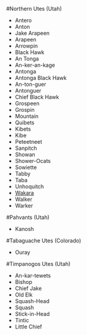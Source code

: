 #Northern Utes (Utah)

* Antero
* Anton
* Jake Arapeen
 * Arapeen
 * Arrowpin
* Black Hawk
 * An Tonga
 * An-ker-an-kage
 * Antonga
 * Antonga Black Hawk
 * An-ton-guer
 * Antonguer
 * Chief Black Hawk
* Grospeen
 * Grospin
* Mountain
 * Quibets
 * Kibets
 * Kibe
* Peteetneet
* Sanpitch
* Showan
* Shower-Ocats
* Sowiette
* Tabby
 * Taba
* Unhoquitch
* [Wakara](wakara.md)
 * Walker
 * Warker

#Pahvants (Utah)

* Kanosh

#Tabaguache Utes (Colorado)

* Ouray

#Timpanogos Utes (Utah)

* An-kar-tewets
* Bishop
* Chief Jake
* Old Elk
* Squash-Head
 * Squash
* Stick-in-Head
* Tintic
 * Little Chief
